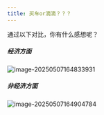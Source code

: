 ```yaml
---
title: 买车or滴滴？？？
---
```


通过以下对比，你有什么感想呢？

##### 经济方面

![image-20250507164833931](../img//image-20250507164833931.png)

##### 非经济方面

![image-20250507164904784](../img//image-20250507164904784.png)

